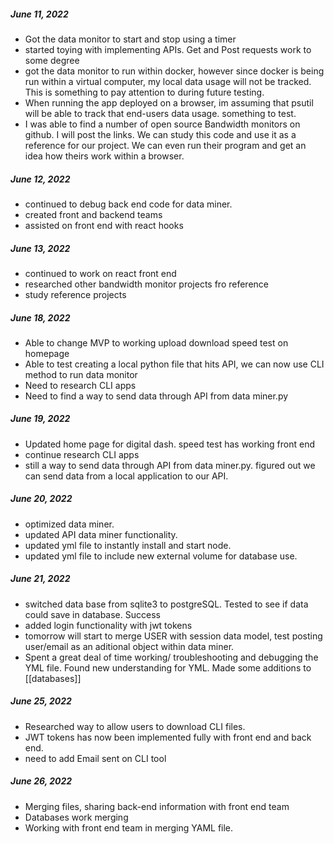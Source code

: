 ##### June 11, 2022

- Got the data monitor to start and stop using a timer
- started toying with implementing APIs. Get and Post requests work to some degree
- got the data monitor to run within docker, however since docker is being run within a virtual computer, my local data usage will not be tracked. This is something to pay attention to during future testing.
- When running the app deployed on a browser, im assuming that psutil will be able to track that end-users data usage. something to test.
- I was able to find a number of open source Bandwidth monitors on github. I will post the links. We can study this code and use it as a reference for our project. We can even run their program and get an idea how theirs work within a browser.

##### June 12, 2022

- continued to debug back end code for data miner.
- created front and backend teams
- assisted on front end with react hooks

##### June 13, 2022

- continued to work on react front end
- researched other bandwidth monitor projects fro reference
- study reference projects

##### June 18, 2022

- Able to change MVP to working upload download speed test on homepage
- Able to test creating a local python file that hits API, we can now use CLI method to run data monitor
- Need to research CLI apps
- Need to find a way to send data through API from data miner.py

##### June 19, 2022

- Updated home page for digital dash. speed test has working front end
- continue research CLI apps
- still a way to send data through API from data miner.py. figured out we can send data from a local application to our API.

##### June 20, 2022

- optimized data miner.
- updated API data miner functionality.
- updated yml file to instantly install and start node.
- updated yml file to include new external volume for database use.

##### June 21, 2022

- switched data base from sqlite3 to postgreSQL. Tested to see if data could save in database. Success
- added login functionality with jwt tokens
- tomorrow will start to merge USER with session data model, test posting user/email as an aditional object within data miner.
- Spent a great deal of time working/ troubleshooting and debugging the YML file. Found new understanding for YML. Made some additions to [[databases]]

##### June 25, 2022

- Researched way to allow users to download CLI files.
- JWT tokens has now been implemented fully with front end and back end.
- need to add Email sent on CLI tool

##### June 26, 2022

- Merging files, sharing back-end information with front end team
- Databases work merging
- Working with front end team in merging YAML file.
